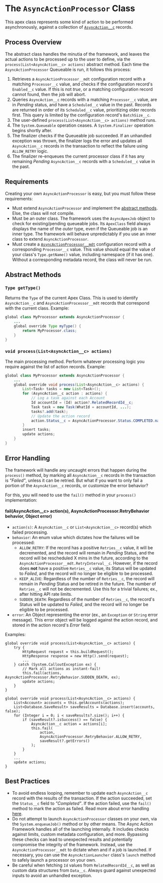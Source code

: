 # The `AsyncActionProcessor` Class

This apex class represents some kind of action to be performed asynchronously, against a collection of [`AsyncAction__c`](/docs/ASYNCACTIONOBJECT.md) records.

## Process Overview

The abstract class handles the minutia of the framework, and leaves the actual actions to be processed up to the user to define, via the `process(List<AsyncAction__c> actions)` abstract method. Each time the `AsyncActionProcessor` Queueable is run, it follows this process:

1. Retrieves a `AsyncActionProcessor__mdt` configuration record with a matching `Processor__c` value, and checks if the configuration record's `Enabled__c` value. If this is not _true_, or a matching configuration record cannot found, then the job will abort.
2. Queries `AsyncAction__c` records with a matching `Processor__c` value, are in _Pending_ status, and have a `Scheduled__c` value in the past. Records are returned in order of its `Scheduled__c` value, prioritizing older records first. This query is limited by the configuration record's `BatchSize__c`.
3. The user-defined `process(List<AsyncAction__c> actions)` method runs.
4. The `System.Queueable` operation ceases. A `System.Finalizer` operation begins shortly after.
5. The finalizer checks if the Queueable job succeeded. If an unhandled exception was thrown, the finalizer logs the error and updates all `AsyncAction__c` records in the transaction to reflect the failure using `ALLOW_RETRY` logic.
6. The finalizer re-enqueues the current processor class if it has any remaining _Pending_ `AsyncAction__c` records with a `Scheduled__c` value in the past.

## Requirements

Creating your own `AsyncActionProcessor` is easy, but you must follow these requirements:

-   Must extend `AsyncActionProcessor` and implement the [abstract methods](#abstract-methods). Else, the class will not compile.
-   Must be an outer class. The framework uses the `AsyncApexJob` object to check for existing/pending queueable jobs. Its `ApexClass` field always displays the name of the _outer_ type, even if the Queueable job is an inner type. The framework will behave unpredictably if you use an inner class to extend `AsyncActionProcessor`.
-   Must create a [`AsyncActionProcessor__mdt`](/docs/PROCESSORSETTINGS.md) configuration record with a corresponding `Processor__c` value. This value should equal the value of your class's `Type.getName()` value, including namespace (if it has one). Without a corresponding metadata record, the class will never be run.

## Abstract Methods

### `Type getType()`

Returns the `Type` of the current Apex Class. This is used to identify `AsyncAction__c` and `AsyncActionProcessor__mdt` records that correspond with the current class. Example:

```java
global class MyProcessor extends AsyncActionProcessor {
    ...
    global override Type myType() {
        return MyProcessor.class;
    }
}
```

### `void process(List<AsyncAction__c> actions)`

The main processing method. Perform whatever processing logic you require against the list of action records. Example:

```java
global class MyProcessor extends AsyncActionProcessor {
    ...
    global override void process(List<AsyncAction__c> actions) {
        List<Task> tasks = new List<Task>();
        for (AsyncAction__c action : actions) {
            // Log a task against each Account
            Id accountId = (Id) action?.RelatedRecordId__c;
            Task task = new Task(WhatId = accountId, ...);
            tasks?.add(task);
            // Update the action record
            action.Status__c = AsyncActionProcessor.Status.COMPLETED.name();
        }
        insert tasks;
        update actions;
    }
}
```

## Error Handling

The framework will handle any uncaught errors that happen during the `process()` method, by marking all `AsyncAction__c` records in the transaction is _"Failed"_, unless it can be retried. But what if you want to only fail a portion of the `AsyncAction__c` records, or customize the error behavior?

For this, you will need to use the `fail()` method in your `process()` implementation:

#### fail(AsyncAction\_\_c> action(s), AsyncActionProcessor.RetryBehavior behavior, Object error)

-   `action(s)`: A `AsyncAction__c` or `List<AsyncAction__c>` record(s) which failed processing.
-   `behavior`: An enum value which dictates how the failures will be processed:
    -   `ALLOW_RETRY`: If the record has a positive `Retries__c` value, it will be decremented, and the record will remain in _Pending_ Status, and the record will be rescheduled X mins in the future, according to the `AsyncActionProcessor__mdt.RetryInterval__c`. However, if the record does **not** have a positive `Retries__c` value, its Status will be updated to _Failed_, and the record will no longer be eligible to be processed.
    -   `KEEP_ALIVE`: Regardless of the number of `Retries__c`, the record will remain in _Pending_ Status and be retired in the future. The number of `Retries__c` will not be decremented. Use this for a trivial failures; ex., after hitting API rate limits.
    -   `SUDDEN_DEATH`: Regardless of the number of `Retries__c`, the record's Status will be updated to _Failed_, and the record will no longer be eligible to be processed.
-   `error`: An Object representing the error (ex., an `Exception` or `String` error message). This error object will be logged against the action record, and stored in the action record's _Error_ field.

Examples:

```
global override void process(List<AsyncAction__c> actions) {
    try {
        HttpRequest request = this.buildRequest();
        HttpResponse response = new Http().send(request);
        ...
    } catch (System.CalloutException ex) {
        // Mark all actions as instant-fail!
        this.fail(actions, AsyncActionProcessor.RetryBehavior.SUDDEN_DEATH, ex);
        update actions;
    }
}
```

```
global override void process(List<AsyncAction__c> actions) {
    List<Account> accounts = this.getAccounts(actions);
    List<Database.SaveResult> saveResults = Database.insert(accounts, false);
    for (Integer i = 0; i < saveResults?.size(); i++) {
        if (saveResult?.isSuccess() == false) {
            AsyncAction__c action = actions[i];
            this.fail(
                action,
                AsyncActionProcessor.RetryBehavior.ALLOW_RETRY,
                saveResult?.getErrors()
            );
        }
    }
    ...
    update actions;
}
```

## Best Practices

-   To avoid endless looping, remember to update each `AsyncAction__c` record with the results of the transaction. If the action succeeded, set the `Status__c` field to _"Completed"_. If the action failed, use the `fail()` method to mark the action as failed. Read more about error handling [here](#error-handling).
-   Do not attempt to launch `AsyncActionProcessor` classes on your own, via the `System.enqueueJob()` method or by other means. The Async Action Framework handles all of the launching internally. It includes checks against limits, custom metadata configuration, and more. Bypassing these checks can lead to unexpected results and potentially compromise the integrity of the framework. Instead, use the `AsyncActionProcessor__mdt` to dictate when and if a job is launched. If necessary, you can use the `AsyncActionLauncher` class's `launch` method to safely launch a processor on your own.
-   Be careful when fetching `Id` values from `RelatedRecordId__c`, as well as custom data structures from `Data__c`. Always guard against unexpected inputs to avoid an unhandled exception.
